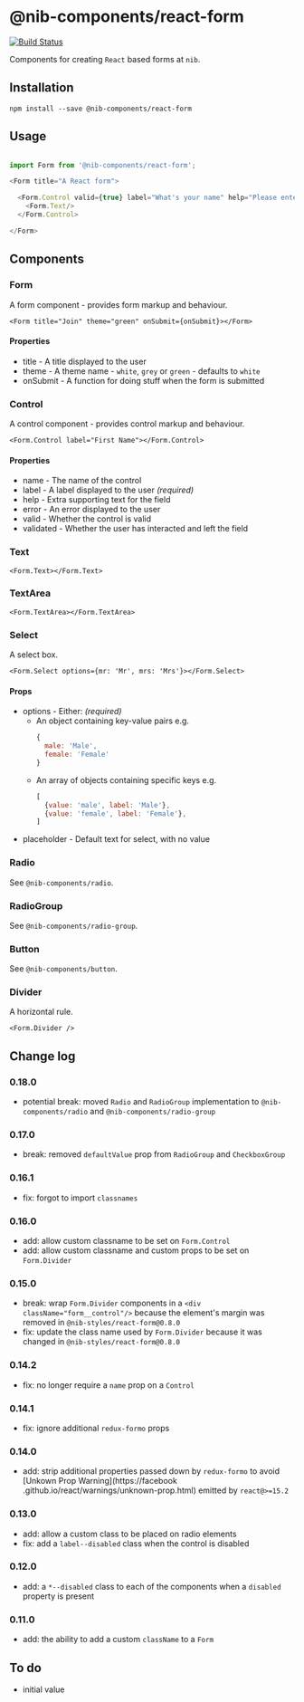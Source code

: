 # @nib-components/react-form

[![Build Status](https://travis-ci.org/nib-components/react-form.svg?branch=master)](https://travis-ci.org/nib-components/react-form)

Components for creating `React` based forms at `nib`.

## Installation

    npm install --save @nib-components/react-form

## Usage

```javascript

import Form from '@nib-components/react-form';

<Form title="A React form">

  <Form.Control valid={true} label="What's your name" help="Please enter your first name.">
    <Form.Text/>
  </Form.Control>

</Form>
```

## Components

### Form

A form component - provides form markup and behaviour.

```
<Form title="Join" theme="green" onSubmit={onSubmit}></Form>
```

#### Properties

- title - A title displayed to the user
- theme - A theme name - `white`, `grey` or `green` - defaults to `white`
- onSubmit - A function for doing stuff when the form is submitted

### Control

A control component - provides control markup and behaviour.

```
<Form.Control label="First Name"></Form.Control>
```

#### Properties

- name - The name of the control
- label - A label displayed to the user  *(required)*
- help - Extra supporting text for the field
- error - An error displayed to the user
- valid - Whether the control is valid
- validated - Whether the user has interacted and left the field

### Text

```
<Form.Text></Form.Text>
```

### TextArea

```
<Form.TextArea></Form.TextArea>
```

### Select

A select box.

```
<Form.Select options={mr: 'Mr', mrs: 'Mrs'}></Form.Select>
```

#### Props

- options - Either: *(required)*
  - An object containing key-value pairs e.g.
      ```javascript
      {
        male: 'Male',
        female: 'Female'
      }
      ```
  - An array of objects containing specific keys e.g.
    ```javascript
    [
      {value: 'male', label: 'Male'},
      {value: 'female', label: 'Female'},
    ]
    ```
- placeholder - Default text for select, with no value

### Radio

See `@nib-components/radio`.

### RadioGroup

See `@nib-components/radio-group`.

### Button

See `@nib-components/button`.

### Divider

A horizontal rule.

```
<Form.Divider />
```

## Change log

### 0.18.0

- potential break: moved `Radio` and `RadioGroup` implementation to `@nib-components/radio` and `@nib-components/radio-group`

### 0.17.0

- break: removed `defaultValue` prop from `RadioGroup` and `CheckboxGroup`

### 0.16.1

- fix: forgot to import `classnames`

### 0.16.0

- add: allow custom classname to be set on `Form.Control`
- add: allow custom classname and custom props to be set on `Form.Divider`

### 0.15.0

- break: wrap `Form.Divider` components in a `<div className="form__control"/>` because the element's margin was removed in `@nib-styles/react-form@0.8.0`
- fix: update the class name used by `Form.Divider` because it was changed in `@nib-styles/react-form@0.8.0`

### 0.14.2

- fix: no longer require a `name` prop on a `Control`

### 0.14.1

- fix: ignore additional `redux-formo` props

### 0.14.0

- add: strip additional properties passed down by `redux-formo` to avoid [Unkown Prop Warning](https://facebook
.github.io/react/warnings/unknown-prop.html) emitted by `react@>=15.2`

### 0.13.0

- add: allow a custom class to be placed on radio elements
- fix: add a `label--disabled` class when the control is disabled

### 0.12.0

- add: a `*--disabled` class to each of the components when a `disabled` property is present

### 0.11.0

- add: the ability to add a custom `className` to a `Form`

## To do

- initial value
